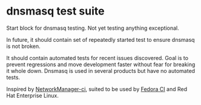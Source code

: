 # dnsmasq test suite

Start block for dnsmasq testing. Not yet testing anything exceptional.

In future, it should contain set of repeatedly started test
to ensure dnsmasq is not broken.

It should contain automated tests for recent issues discovered.
Goal is to prevent regressions and move development faster without fear for breaking it whole down.
Dnsmasq is used in several products but have no automated tests.

Inspired by [NetworkManager-ci](https://github.com/NetworkManager/NetworkManager-ci),
suited to be used by [Fedora CI](https://fedoraproject.org) and Red Hat Enterprise Linux.
